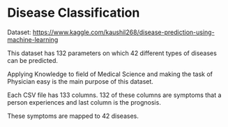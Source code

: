 # Disease Classification 

Dataset: https://www.kaggle.com/kaushil268/disease-prediction-using-machine-learning

This dataset has 132 parameters on which 42 different types of diseases can be predicted.

Applying Knowledge to field of Medical Science and making the task of Physician easy is the main purpose of this dataset. 

Each CSV file has 133 columns. 132 of these columns are symptoms that a person experiences and last column is the prognosis.

These symptoms are mapped to 42 diseases.

